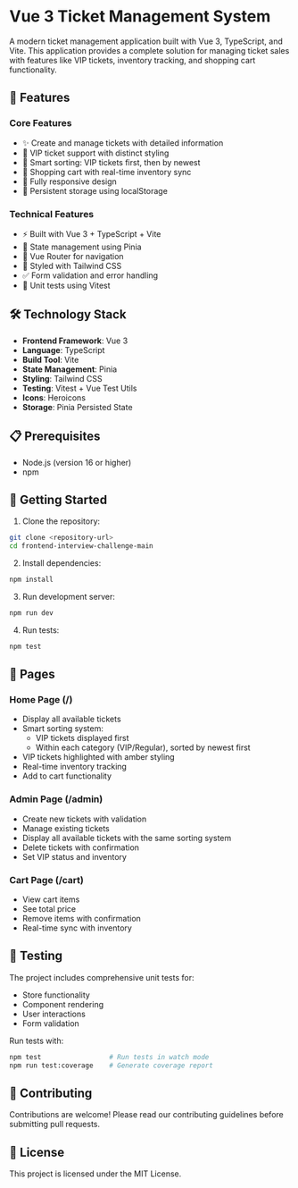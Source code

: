 # Vue 3 Ticket Management System

A modern ticket management application built with Vue 3, TypeScript, and Vite. This application provides a complete solution for managing ticket sales with features like VIP tickets, inventory tracking, and shopping cart functionality.

## 🚀 Features

### Core Features
- ✨ Create and manage tickets with detailed information
- 🌟 VIP ticket support with distinct styling
- 🔄 Smart sorting: VIP tickets first, then by newest
- 🛒 Shopping cart with real-time inventory sync
- 📱 Fully responsive design
- 💾 Persistent storage using localStorage

### Technical Features
- ⚡ Built with Vue 3 + TypeScript + Vite
- 🎯 State management using Pinia
- 🔄 Vue Router for navigation
- 🎨 Styled with Tailwind CSS
- ✅ Form validation and error handling
- 🧪 Unit tests using Vitest

## 🛠️ Technology Stack

- **Frontend Framework**: Vue 3
- **Language**: TypeScript
- **Build Tool**: Vite
- **State Management**: Pinia
- **Styling**: Tailwind CSS
- **Testing**: Vitest + Vue Test Utils
- **Icons**: Heroicons
- **Storage**: Pinia Persisted State

## 📋 Prerequisites

- Node.js (version 16 or higher)
- npm

## 🚥 Getting Started

1. Clone the repository:
```bash
git clone <repository-url>
cd frontend-interview-challenge-main
```

2. Install dependencies:
```bash
npm install
```

3. Run development server:
```bash
npm run dev
```

4. Run tests:
```bash
npm test
```

## 📱 Pages

### Home Page (/)
- Display all available tickets
- Smart sorting system:
  - VIP tickets displayed first
  - Within each category (VIP/Regular), sorted by newest first
- VIP tickets highlighted with amber styling
- Real-time inventory tracking
- Add to cart functionality

### Admin Page (/admin)
- Create new tickets with validation
- Manage existing tickets
- Display all available tickets with the same sorting system
- Delete tickets with confirmation
- Set VIP status and inventory

### Cart Page (/cart)
- View cart items
- See total price
- Remove items with confirmation
- Real-time sync with inventory

## 🧪 Testing

The project includes comprehensive unit tests for:
- Store functionality
- Component rendering
- User interactions
- Form validation

Run tests with:
```bash
npm test                 # Run tests in watch mode
npm run test:coverage    # Generate coverage report
```

## 🤝 Contributing

Contributions are welcome! Please read our contributing guidelines before submitting pull requests.

## 📄 License

This project is licensed under the MIT License.
